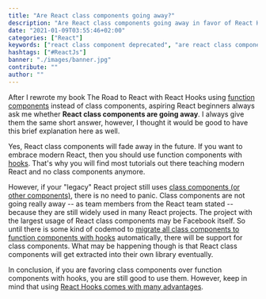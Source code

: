 ```yaml
---
title: "Are React class components going away?"
description: "Are React class components going away in favor of React Hooks? Modern React with Hooks kinda deprecated React class components ..."
date: "2021-01-09T03:55:46+02:00"
categories: ["React"]
keywords: ["react class component deprecated", "are react class components going away"]
hashtags: ["#ReactJs"]
banner: "./images/banner.jpg"
contribute: ""
author: ""
---
```


<Sponsorship />

After I rewrote my book The Road to React with React Hooks using [function components](/react-function-component) instead of class components, aspiring React beginners always ask me whether **React class components are going away**. I always give them the same short answer, however, I thought it would be good to have this brief explanation here as well.

Yes, React class components will fade away in the future. If you want to embrace modern React, then you should use function components with [hooks](/react-hooks). That's why you will find most tutorials out there teaching modern React and no class components anymore.

However, if your "legacy" React project still uses [class components (or other components)](/react-component-types), there is no need to panic. Class components are not going really away -- as team members from the React team stated -- because they are still widely used in many React projects. The project with the largest usage of React class components may be Facebook itself. So until there is some kind of codemod to [migrate all class components to function components with hooks](/react-hooks-migration) automatically, there will be support for class components. What may be happening though is that React class components will get extracted into their own library eventually.

In conclusion, if you are favoring class components over function components with hooks, you are still good to use them. However, keep in mind that using [React Hooks comes with many advantages](/react-hooks-classes).